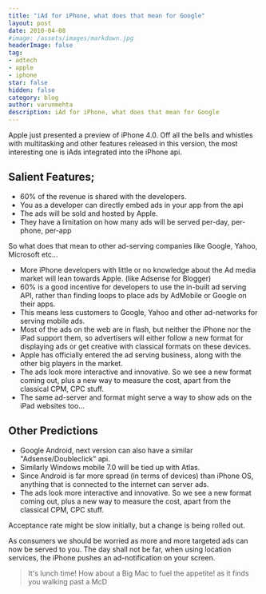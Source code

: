 ```yaml
---
title: "iAd for iPhone, what does that mean for Google"
layout: post
date: 2010-04-08
#image: /assets/images/markdown.jpg
headerImage: false
tag:
- adtech
- apple 
- iphone
star: false
hidden: false
category: blog
author: varunmehta
description: iAd for iPhone, what does that mean for Google
---
```


Apple just presented a preview of iPhone 4.0. Off all the bells and whistles with multitasking and other features released in this version, the most interesting one is iAds integrated into the iPhone api.

## Salient Features;
* 60% of the revenue is shared with the developers.
* You as a developer can directly embed ads in your app from the api
* The ads will be sold and hosted by Apple.
* They have a limitation on how many ads will be served per-day, per-phone, per-app

So what does that mean to other ad-serving companies like Google, Yahoo, Microsoft etc...

* More iPhone developers with little or no knowledge about the Ad media market will lean towards Apple. (like Adsense for Blogger)
* 60% is a good incentive for developers to use the in-built ad serving API, rather than finding loops to place ads by AdMobile or Google on their apps.
* This means less customers to Google, Yahoo and other ad-networks for serving mobile ads.
* Most of the ads on the web are in flash, but neither the iPhone nor the iPad support them, so advertisers will either follow a new format for displaying ads or get creative with classical formats on these devices.  
* Apple has officially entered the ad serving business, along with the other big players in the market.
* The ads look more interactive and innovative. So we see a new format coming out, plus a new way to measure the cost, apart from the classical CPM, CPC stuff.
* The same ad-server and format might serve a way to show ads on the iPad websites too...

## Other Predictions
* Google Android, next version can also have a similar "Adsense/Doubleclick" api.
* Similarly Windows mobile 7.0 will be tied up with Atlas.
* Since Android is far more spread (in terms of devices) than iPhone OS, anything that is connected to the internet can server ads.
* The ads look more interactive and innovative. So we see a new format coming out, plus a new way to measure the cost, apart from the classical CPM, CPC stuff.

Acceptance rate might be slow initially, but a change is being rolled out.

As consumers we should be worried as more and more targeted ads can now be served to you. The day shall not be far, when using location services, the iPhone pushes an ad-notification on your screen.
> It's lunch time! How about a Big Mac to fuel the appetite! 
 as it finds you walking past a McD